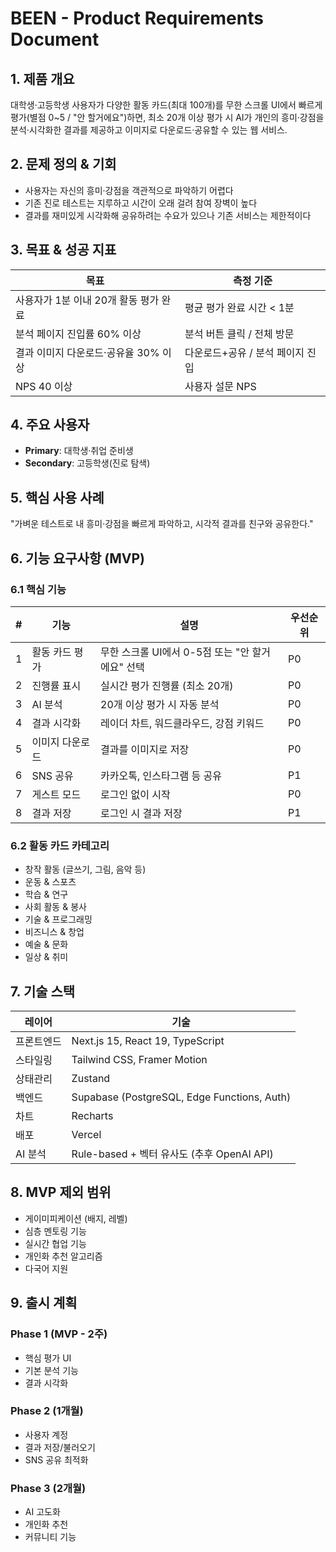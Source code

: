 # BEEN - Product Requirements Document

## 1. 제품 개요

대학생·고등학생 사용자가 다양한 활동 카드(최대 100개)를 무한 스크롤 UI에서 빠르게 평가(별점 0~5 / "안 할거에요")하면, 최소 20개 이상 평가 시 AI가 개인의 흥미·강점을 분석‧시각화한 결과를 제공하고 이미지로 다운로드·공유할 수 있는 웹 서비스.

## 2. 문제 정의 & 기회

- 사용자는 자신의 흥미·강점을 객관적으로 파악하기 어렵다
- 기존 진로 테스트는 지루하고 시간이 오래 걸려 참여 장벽이 높다
- 결과를 재미있게 시각화해 공유하려는 수요가 있으나 기존 서비스는 제한적이다

## 3. 목표 & 성공 지표

| 목표                                  | 측정 기준                        |
| ------------------------------------- | -------------------------------- |
| 사용자가 1분 이내 20개 활동 평가 완료 | 평균 평가 완료 시간 < 1분        |
| 분석 페이지 진입률 60% 이상           | 분석 버튼 클릭 / 전체 방문       |
| 결과 이미지 다운로드·공유율 30% 이상  | 다운로드+공유 / 분석 페이지 진입 |
| NPS 40 이상                           | 사용자 설문 NPS                  |

## 4. 주요 사용자

- **Primary**: 대학생·취업 준비생
- **Secondary**: 고등학생(진로 탐색)

## 5. 핵심 사용 사례

"가벼운 테스트로 내 흥미·강점을 빠르게 파악하고, 시각적 결과를 친구와 공유한다."

## 6. 기능 요구사항 (MVP)

### 6.1 핵심 기능

| #   | 기능            | 설명                                             | 우선순위 |
| --- | --------------- | ------------------------------------------------ | -------- |
| 1   | 활동 카드 평가  | 무한 스크롤 UI에서 0-5점 또는 "안 할거에요" 선택 | P0       |
| 2   | 진행률 표시     | 실시간 평가 진행률 (최소 20개)                   | P0       |
| 3   | AI 분석         | 20개 이상 평가 시 자동 분석                      | P0       |
| 4   | 결과 시각화     | 레이더 차트, 워드클라우드, 강점 키워드           | P0       |
| 5   | 이미지 다운로드 | 결과를 이미지로 저장                             | P0       |
| 6   | SNS 공유        | 카카오톡, 인스타그램 등 공유                     | P1       |
| 7   | 게스트 모드     | 로그인 없이 시작                                 | P0       |
| 8   | 결과 저장       | 로그인 시 결과 저장                              | P1       |

### 6.2 활동 카드 카테고리

- 창작 활동 (글쓰기, 그림, 음악 등)
- 운동 & 스포츠
- 학습 & 연구
- 사회 활동 & 봉사
- 기술 & 프로그래밍
- 비즈니스 & 창업
- 예술 & 문화
- 일상 & 취미

## 7. 기술 스택

| 레이어     | 기술                                        |
| ---------- | ------------------------------------------- |
| 프론트엔드 | Next.js 15, React 19, TypeScript            |
| 스타일링   | Tailwind CSS, Framer Motion                 |
| 상태관리   | Zustand                                     |
| 백엔드     | Supabase (PostgreSQL, Edge Functions, Auth) |
| 차트       | Recharts                                    |
| 배포       | Vercel                                      |
| AI 분석    | Rule-based + 벡터 유사도 (추후 OpenAI API)  |

## 8. MVP 제외 범위

- 게이미피케이션 (배지, 레벨)
- 심층 멘토링 기능
- 실시간 협업 기능
- 개인화 추천 알고리즘
- 다국어 지원

## 9. 출시 계획

### Phase 1 (MVP - 2주)

- 핵심 평가 UI
- 기본 분석 기능
- 결과 시각화

### Phase 2 (1개월)

- 사용자 계정
- 결과 저장/불러오기
- SNS 공유 최적화

### Phase 3 (2개월)

- AI 고도화
- 개인화 추천
- 커뮤니티 기능
